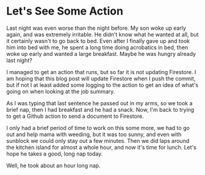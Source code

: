 # Let's See Some Action

Last night was even worse than the night before. My son woke up early again, and was extremely irritable. He didn't know what he wanted at all, but it certainly wasn't to go back to bed. Even after I finally gave up and took him into bed with me, he spent a long time doing acrobatics in bed, then woke up early and wanted a large breakfast. Maybe he was hungry already last night?

I managed to get an action that runs, but so far it is not updating Firestore. I am hoping that this blog post will update Firestore when I push the commit, but if not I at least added some logging to the action to get an idea of what's going on when looking at the job summary.

As I was typing that last sentence he passed out in my arms, so we took a brief nap, then I had breakfast and he had a snack. Now, I'm back to trying to get a Github action to send a document to Firestore.

I only had a brief period of time to work on this some more, we had to go out and help mama with weeding, but it was too sunny, and even with sunblock we could only stay out a few minutes. Then we did laps around the kitchen island for almost a whole hour, and now it's time for lunch. Let's hope he takes a good, long nap today.

Well, he took about an hour long nap.

